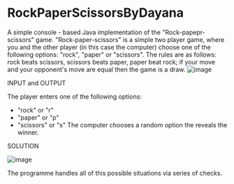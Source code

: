 # RockPaperScissorsByDayana
A simple console - based Java implementation of the "Rock-papepr-scissors" game.
"Rock-paper-scissors" is a simple two player game, where you and the other player (in this case the computer) choose one of the following options: "rock", "paper" or "scissors". The rules are as follows: rock beats scissors, scissors beats paper, paper beat rock; if your move and your opponent's move are equal then the game is a draw.
![image](https://github.com/user-attachments/assets/a9aa08f8-2660-4831-aa0b-37e0c7a4b6a2)

INPUT and OUTPUT

The player enters one of the following options:
  - "rock" or "r"
  - "paper" or "p"
  - "scissors" or "s"
The computer chooses a random option the reveals the winner.

SOLUTION

![image](https://github.com/user-attachments/assets/aa9e0403-2ef2-442c-96de-4ec78462b698)

The programme handles all of this possible situations via series of checks.

